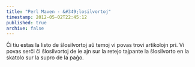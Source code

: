 ```yaml
---
title: "Perl Maven - &#349;losilvortoj"
timestamp: 2012-05-02T22:45:12
published: true
archive: false
---
```


&#264;i tiu estas la listo de &#349;losilvortoj a&#365; temoj vi povas trovi artikolojn pri. Vi povas ser&#265;i &#265;i &#349;losilvortoj de ie ajn sur la retejo tajpante la &#349;losilvorto en la skatolo sur la supro de la pa&#285;o.

